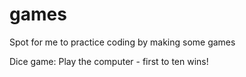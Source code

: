 # games
Spot for me to practice coding by making some games

Dice game:
Play the computer - first to ten wins!
